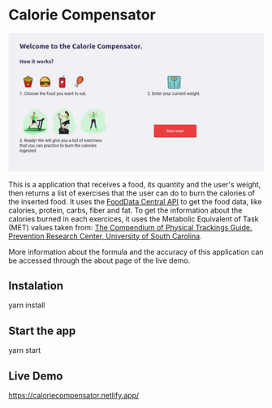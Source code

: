 # Calorie Compensator

![app demo gif](app-demo-gif.gif)

This is a application that receives a food, its quantity and the user's weight, then returns a list of exercises that the user can do to burn the calories of the inserted food. It uses the [FoodData Central API](https://fdc.nal.usda.gov/index.html) to get the food data, like calories, protein, carbs, fiber and fat. To get the information about the calories burned in each exercices, it uses the Metabolic Equivalent of Task (MET) values taken from: [The Compendium of Physical Trackings Guide. Prevention Research Center, University of South Carolina](http://prevention.sph.sc.edu/tools/docs/documents_compendium.pdf).

More information about the formula and the accuracy of this application can be accessed through the about page of the live demo.

## Instalation

yarn install

## Start the app

yarn start

## Live Demo

https://caloriecompensator.netlify.app/
